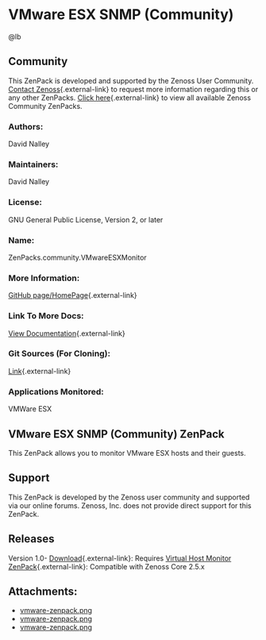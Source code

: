 # VMware ESX SNMP (Community)

@lb[](img/zenpack-vmware-zenpack.png)

## Community

This ZenPack is developed and supported by the Zenoss User Community.
[Contact Zenoss](https://tryit.zenoss.com/zenpack-contact/){.external-link} to
request more information regarding this or any other ZenPacks. [Click here](https://zenoss.com/product/zenpacks?f%5B0%5D=im_field_zenpack_category:1021){.external-link} to
view all available Zenoss Community ZenPacks.

### Authors:

David Nalley

### Maintainers:

David Nalley

### License:

GNU General Public License, Version 2, or later

### Name:

ZenPacks.community.VMwareESXMonitor

### More Information:

[GitHub page/HomePage](http://community.zenoss.org/docs/DOC-5856){.external-link}

### Link To More Docs:

[View Documentation](http://community.zenoss.org/docs/DOC-5856){.external-link}

### Git Sources (For Cloning):

[Link](https://github.com/zenoss/ZenPacks.community.VMwareESXMonitor.git){.external-link}

### Applications Monitored:

VMWare ESX

## VMware ESX SNMP (Community) ZenPack

This ZenPack allows you to monitor VMware ESX hosts and their guests.

## Support

This ZenPack is developed by the Zenoss user community and supported via
our online forums. Zenoss, Inc. does not provide direct support for this
ZenPack.

## Releases

Version 1.0- [Download](https://storage.googleapis.com/zenpacks/ZenPacks.community.VMwareESXMonitor/1.0/ZenPacks.community.VMwareESXMonitor-1.0.egg){.external-link}:   Requires [Virtual Host Monitor ZenPack](https://help.zenoss.com/display/in/Virtual+Host+Monitor "ZenPack:Virtual Host Monitor"){.external-link}:   Compatible with Zenoss Core 2.5.x

## Attachments:

-   [vmware-zenpack.png](img/zenpack-vmware-zenpack.png)
-   [vmware-zenpack.png](img/zenpack-vmware-zenpack.png)
-   [vmware-zenpack.png](img/zenpack-vmware-zenpack.png)

